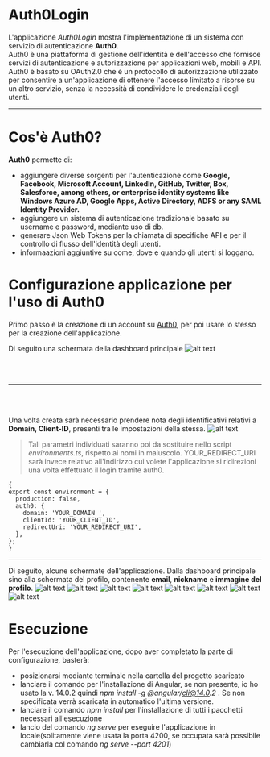 # Auth0Login
L'applicazione _Auth0Login_ mostra l'implementazione di un sistema con servizio di autenticazione <b>Auth0</b>.
<br>
Auth0 è una piattaforma di gestione dell'identità e dell'accesso che fornisce servizi di autenticazione e autorizzazione per applicazioni web, mobili e API.
Auth0 è basato su OAuth2.0 che è un protocollo di autorizzazione utilizzato per consentire a un'applicazione di ottenere l'accesso limitato a risorse su un altro servizio, senza la necessità di condividere le credenziali degli utenti.
***
# Cos'è Auth0?
<b>Auth0</b> permette di:
- aggiungere diverse sorgenti per l'autenticazione come <b>Google, Facebook, Microsoft Account, LinkedIn, GitHub, Twitter, Box, Salesforce, among others, or enterprise identity systems like Windows Azure AD, Google Apps, Active Directory, ADFS or any SAML Identity Provider.</b>
- aggiungere un sistema di autenticazione tradizionale basato su username e password, mediante uso di db.
- generare Json Web Tokens per la chiamata di specifiche API e per il controllo di flusso dell'identità degli utenti.
- informaazioni aggiuntive su come, dove e quando gli utenti si loggano.

# Configurazione applicazione per l'uso di Auth0
Primo passo è la creazione di un account su [Auth0](https://auth0.com/signup), per poi usare lo stesso per la creazione dell'applicazione.

Di seguito una schermata della dashboard principale
![alt text](image-8.png)

<br><br>
***
<br><br>

Una volta creata sarà necessario prendere nota degli identificativi relativi a <b>Domain, Client-ID</b>, presenti tra le impostazioni della stessa.
![alt text](image-10.png)

>Tali parametri individuati saranno poi da sostituire nello script _environments.ts_, rispetto ai nomi in maiuscolo. YOUR_REDIRECT_URI sarà invece relativo all'indirizzo cui volete l'applicazione si ridirezioni una volta effettuato il login tramite auth0.
```
{
export const environment = {
  production: false,
  auth0: {
    domain: 'YOUR_DOMAIN ',
    clientId: 'YOUR_CLIENT_ID',
    redirectUri: 'YOUR_REDIRECT_URI',
  },
};
}
```

***

Di seguito, alcune schermate dell'applicazione. Dalla dashboard principale sino alla schermata del profilo, contenente __email__, __nickname__ e __immagine del profilo__.
![alt text](image.png)
![alt text](image-1.png)
![alt text](image-3.png)
![alt text](image-4.png)
![alt text](image-5.png)
![alt text](image-6.png)
![alt text](image-7.png)
![alt text](image-11.png)

# Esecuzione
Per l'esecuzione dell'applicazione, dopo aver completato la parte di configurazione, basterà:
- posizionarsi mediante terminale nella cartella del progetto scaricato
- lanciare il comando per l'installazione di Angular, se non presente, io ho usato la v. 14.0.2 quindi _npm install -g @angular/cli@14.0.2_ . Se non specificata verrà scaricata in automatico l'ultima versione.
- lanciare il comando _npm install_ per l'installazione di tutti i pacchetti necessari all'esecuzione
- lancio del comando _ng serve_ per eseguire l'applicazione in locale(solitamente viene usata la porta 4200, se occupata sarà possibile cambiarla col comando _ng serve --port 4201_)